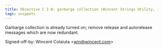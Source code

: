 ```yaml
---
title: Objective C 2.0: garbarge collection (Wincent Strings Utility, 1de2729)
tags: snippets
---
```


Garbarge collection is already turned on; remove release and autorelease messages which are now redundant.

Signed-off-by: Wincent Colaiuta &lt;win@wincent.com&gt;
